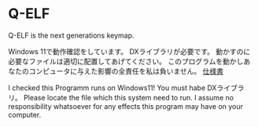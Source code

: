 # Q-ELF
Q-ELF is the next generations keymap.

Windows 11で動作確認をしています。
DXライブラリが必要です。
動かすのに必要なファイルは適切に配置してあげてください。
このプログラムを動かしあなたのコンピュータに与えた影響の全責任を私は負いません。
[仕様書](https://tettya.github.io/q-elfs/readme.html)

I checked this Programm runs on Windows11!
You must habe DXライブラリ。
Please locate the file which this system need to run.
I assume no responsibility whatsoever for any effects this program may have on your computer.
